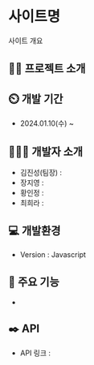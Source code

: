 # 사이트명
사이트 개요

## 👩‍💻 프로젝트 소개


## ⏲️ 개발 기간
- 2024.01.10(수) ~ 


## 🧑‍🤝‍🧑 개발자 소개
- 김진성(팀장) :
- 장지영 : 
- 황인정 : 
- 최희라 : 


## 💻 개발환경
- Version : Javascript


## 📌 주요 기능
- 


## ✒️ API
- API 링크 : 
